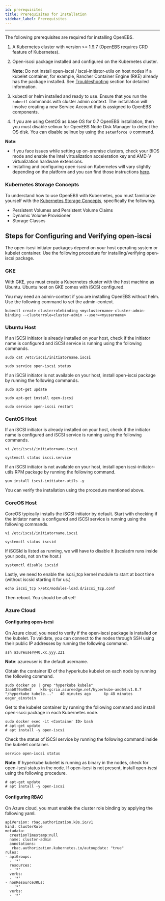```yaml
---
id: prerequisites
title: Prerequisites for Installation
sidebar_label: Prerequisites
---
```


------

The following prerequisites are required for installing OpenEBS.

1. A Kubernetes cluster with version >= 1.9.7 (OpenEBS requires CRD feature of Kubernetes).

2. Open-iscsi package installed and configured on the Kubernetes cluster.

   **Note:** Do not install open-iscsi / iscsi-initiator-utils on host nodes if a kubelet container, for example, Rancher Container Engine (RKE) already has the package installed. See [Troubleshooting](https://staging-docs.openebs.io/docs/next/tsg_install.html#on-rancher-application-pods-are-not-running-when-openebs-volumes-are-provisioned) section for detailed information.

3. kubectl or helm installed and ready to use. Ensure that you run the `kubectl` commands with cluster admin context. The installation will involve creating a new Service Account that is assigned to OpenEBS components.
4. If you are using CentOS as base OS for 0.7 OpenEBS installation, then you must disable selinux for OpenEBS Node Disk Manager to detect the OS disk. You can disable selinux by using the `setenforce 0` command.

**Note:** 

* If you face issues while setting up on-premise clusters, check your BIOS mode and enable the Intel virtualization acceleration key  and AMD-V virtualization hardware extensions.
* Installing and configuring open-iscsi on Kubernetes will vary slightly depending on the platform and you can find those instructions [here](#iSCSIConfig). 

### Kubernetes Storage Concepts

To understand how to use OpenEBS with Kubernetes, you must familiarize yourself with the [Kubernetes Storage Concepts](https://kubernetes.io/docs/concepts/storage/persistent-volumes/), specifically the following.

- Persistent Volumes and Persistent Volume Claims
- Dynamic Volume Provisioner
- Storage Classes

<a name="iSCSIConfig"></a>

## Steps for Configuring and Verifying open-iscsi 

The open-iscsi initiator packages depend on your host operating system or kubelet container. Use the following procedure for installing/verifying open-iscsi package.

### GKE

With GKE, you must create a Kubernetes cluster with the host machine as Ubuntu.  Ubuntu host on GKE comes with iSCSI configured. 

You may need an admin-context if you are installing OpenEBS without helm. Use the following command to set the admin-context.

```
kubectl create clusterrolebinding <myclustername>-cluster-admin-binding --clusterrole=cluster-admin --user=<myusername>
```

### Ubuntu Host

If an iSCSI initiator is already installed on your host, check if the initiator name is configured and iSCSI service is running using the following commands.

```
sudo cat /etc/iscsi/initiatorname.iscsi
```

```
sudo service open-iscsi status
```

If an iSCSI initiator is not available on your host, install open-iscsi package by running the following commands. 

```
sudo apt-get update
```

```
sudo apt-get install open-iscsi
```

```
sudo service open-iscsi restart
```

### CentOS Host

If an iSCSI initiator is already installed on your host, check if the initiator name is configured and iSCSI service is running using the following commands.

```
vi /etc/iscsi/initiatorname.iscsi
```

```
systemctl status iscsi.service
```

If an iSCSI initiator is not available on your host, install open iscsi-initiator-utils RPM package by running the following command. 

```
yum install iscsi-initiator-utils -y
```

You can verify the installation using the procedure mentioned above. 

### CoreOS Host

CoreOS typically installs the iSCSI initiator by default. Start with checking if the initiator name is configured and iSCSI service is running using the following commands.

```
vi /etc/iscsi/initiatorname.iscsi
```

```
systemctl status iscsid
```
If iSCSId is listed as running, we will have to disable it (iscsiadm runs inside your pods, not on the host.)
```
systemctl disable iscsid
```
Lastly, we need to enable the iscsi_tcp kernel module to start at boot time (without iscsid starting it for us.)
```
echo iscsi_tcp >/etc/modules-load.d/iscsi_tcp.conf
```
Then reboot. You should be all set!

<a name="Azure"></a>

### Azure Cloud

#### Configuring open-iscsi  

On Azure cloud, you need to verify if the open-iscsi package is installed on the kubelet. To validate, you can connect to the nodes through SSH using their public IP addresses by running the following command.

```
ssh azureuser@40.xx.yyy.221

```

**Note**: azureuser is the default username.

Obtain the container ID of the hyperkube kubelet on each node by running the following command.

```
sudo docker ps | grep "hyperkube kubele" 
3aab0f9a48e2    k8s-gcrio.azureedge.net/hyperkube-amd64:v1.8.7   "/hyperkube kubele..."   48 minutes ago      Up 48 minutes                           eager_einstein
```

Get to the kubelet container by running the following command and install open-iscsi package in each Kubernetes node.

```
sudo docker exec -it <Container ID> bash
# apt-get update
# apt install -y open-iscsi
```

Check the status of iSCSI service by running the following command inside the kubelet container.

```
service open-iscsi status
```

**Note:** If hyperkube kubelet is running as binary in the nodes, check for open-iscsi status in the node. If open-iscsi is not present, install open-iscsi using the following procedure.

```
# apt-get update
# apt install -y open-iscsi
```

#### Configuring RBAC

On Azure cloud, you must enable the cluster role binding by applying the following yaml.

```
apiVersion: rbac.authorization.k8s.io/v1
kind: ClusterRole
metadata:
  creationTimestamp:null
  name: cluster-admin
  annotations:
   rbac.authorization.kubernetes.io/autoupdate: "true"
rules:
- apiGroups:
  - '*'
  resources:
  - '*'
  verbs:
  - '*'
- nonResourceURLs:
  - '*'
  verbs:
  - '*'
```



<!-- Hotjar Tracking Code for https://docs.openebs.io -->
<script>
   (function(h,o,t,j,a,r){
       h.hj=h.hj||function(){(h.hj.q=h.hj.q||[]).push(arguments)};
       h._hjSettings={hjid:785693,hjsv:6};
       a=o.getElementsByTagName('head')[0];
       r=o.createElement('script');r.async=1;
       r.src=t+h._hjSettings.hjid+j+h._hjSettings.hjsv;
       a.appendChild(r);
   })(window,document,'https://static.hotjar.com/c/hotjar-','.js?sv=');
</script>

<!-- Global site tag (gtag.js) - Google Analytics -->
<script async src="https://www.googletagmanager.com/gtag/js?id=UA-92076314-12"></script>
<script>
  window.dataLayer = window.dataLayer || [];
  function gtag(){dataLayer.push(arguments);}
  gtag('js', new Date());

  gtag('config', 'UA-92076314-12');
</script>
